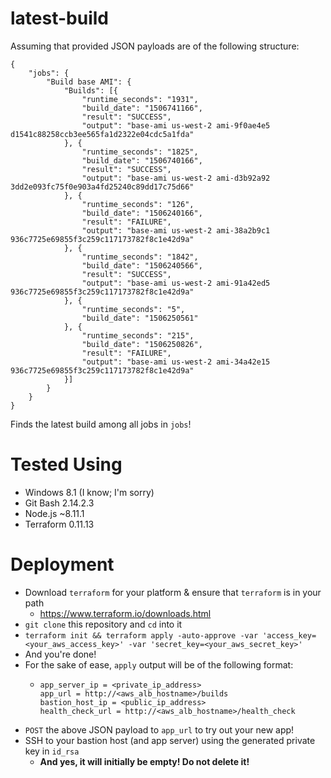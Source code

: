 # latest-build

Assuming that provided JSON payloads are of the following structure:
```
{
    "jobs": {
        "Build base AMI": {
            "Builds": [{
                "runtime_seconds": "1931",
                "build_date": "1506741166",
                "result": "SUCCESS",
                "output": "base-ami us-west-2 ami-9f0ae4e5 d1541c88258ccb3ee565fa1d2322e04cdc5a1fda"
            }, {
                "runtime_seconds": "1825",
                "build_date": "1506740166",
                "result": "SUCCESS",
                "output": "base-ami us-west-2 ami-d3b92a92 3dd2e093fc75f0e903a4fd25240c89dd17c75d66"
            }, {
                "runtime_seconds": "126",
                "build_date": "1506240166",
                "result": "FAILURE",
                "output": "base-ami us-west-2 ami-38a2b9c1 936c7725e69855f3c259c117173782f8c1e42d9a"
            }, {
                "runtime_seconds": "1842",
                "build_date": "1506240566",
                "result": "SUCCESS",
                "output": "base-ami us-west-2 ami-91a42ed5 936c7725e69855f3c259c117173782f8c1e42d9a"
            }, {
                "runtime_seconds": "5",
                "build_date": "1506250561"
            }, {
                "runtime_seconds": "215",
                "build_date": "1506250826",
                "result": "FAILURE",
                "output": "base-ami us-west-2 ami-34a42e15 936c7725e69855f3c259c117173782f8c1e42d9a"
            }]
        }
    }
}
```

Finds the latest build among all jobs in `jobs`!


# Tested Using
- Windows 8.1 (I know; I'm sorry)
- Git Bash 2.14.2.3
- Node.js ~8.11.1
- Terraform 0.11.13


# Deployment
- Download `terraform` for your platform & ensure that `terraform` is in your path
  - https://www.terraform.io/downloads.html
- `git clone` this repository and `cd` into it
- `terraform init && terraform apply -auto-approve -var 'access_key=<your_aws_access_key>' -var 'secret_key=<your_aws_secret_key>'`
- And you're done!
- For the sake of ease, `apply` output will be of the following format:
  - ```
    app_server_ip = <private_ip_address>
    app_url = http://<aws_alb_hostname>/builds
    bastion_host_ip = <public_ip_address>
    health_check_url = http://<aws_alb_hostname>/health_check
    ```
- `POST` the above JSON payload to `app_url` to try out your new app!
- SSH to your bastion host (and app server) using the generated private key in `id_rsa`
  - **And yes, it will initially be empty!  Do not delete it!**